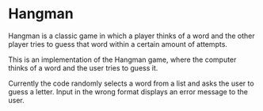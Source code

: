# Hangman
Hangman is a classic game in which a player thinks of a word and the other player tries to guess that word within a certain amount of attempts.

This is an implementation of the Hangman game, where the computer thinks of a word and the user tries to guess it. 

Currently the code randomly selects a word from a list and asks the user to guess a letter. Input in the wrong format displays an error message to the user.

